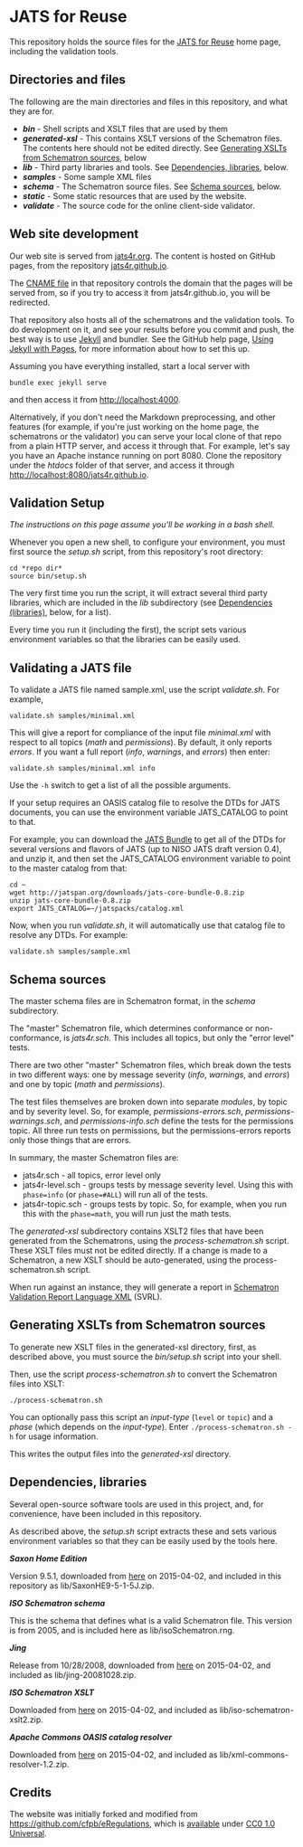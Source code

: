 JATS for Reuse
==============

This repository holds the source files for the [JATS for 
Reuse](http://jats4r.github.io/) home page, including the validation tools.


Directories and files
---------------------

The following are the main directories and files in this repository, and what
they are for.

* ***bin*** - Shell scripts and XSLT files that are used by them
* ***generated-xsl*** - This contains XSLT versions of the Schematron files. The contents
  here should not be edited directly.  See [Generating XSLTs from Schematron 
  sources](#generating-xslts-from-schematron-sources), below
* ***lib*** - Third party libraries and tools. See [Dependencies, 
  libraries](#dependencies-libraries), below.
* ***samples*** - Some sample XML files
* ***schema*** - The Schematron source files. See [Schema sources](#schema-sources),
  below.
* ***static*** - Some static resources that are used by the website.
* ***validate*** - The source code for the online client-side validator.


Web site development
--------------------

Our web site is served from [jats4r.org](http://jats4r.org). The content is 
hosted on GitHub pages, from the repository 
[jats4r.github.io](https://github.com/JATS4R/jats4r.github.io).

The [CNAME file](https://github.com/JATS4R/jats4r.github.io/blob/master/CNAME) in that 
repository controls the domain that the pages will be served from, so if you try to access it 
from jats4r.github.io, you will be redirected.

That repository also hosts all of the schematrons and the validation tools. To do development on 
it, and see your results before you commit and push, the best way is to use 
[Jekyll](http://jekyllrb.com/) and bundler. See the GitHub help page,
[Using Jekyll with Pages](https://help.github.com/articles/using-jekyll-with-pages/), for
more information about how to set this up.

Assuming you have everything installed, start a local server with

    bundle exec jekyll serve

and then access it from [http://localhost:4000](http://localhost:4000).

Alternatively, if you don't need the Markdown preprocessing, and other features (for example, if 
you're just working on the home page, the schematrons or the validator) you can serve 
your local clone of that repo from a plain HTTP server, and access it through that. For example, 
let's say you have an Apache instance running on port 8080. Clone the 
repository under the *htdocs* folder of that server, and access it through
[http://localhost:8080/jats4r.github.io](http://localhost:8080/jats4r.github.io).


Validation Setup
----------------

*The instructions on this page assume you'll be working in a *bash* shell.*

Whenever you open a new shell, to configure your environment, you must first 
source the *setup.sh* script, from this repository's root directory:

```
cd *repo dir*
source bin/setup.sh
```

The very first time you run the script, it will extract several third party
libraries, which are included in the *lib* subdirectory (see 
[Dependencies (libraries)](#dependencies-libraries), below, for a list).

Every time you run it (including the first), the script
sets various environment variables so that the libraries can be easily used.


Validating a JATS file
----------------------

To validate a JATS file named sample.xml, use the script *validate.sh*. For example,

```
validate.sh samples/minimal.xml
```

This will give a report for compliance of 
the input file *minimal.xml* with respect to all topics (*math* and *permissions*).
By default, it only reports *errors*. If you want a full report (*info*, *warnings*,
and *errors*) then enter:

```
validate.sh samples/minimal.xml info
```

Use the `-h` switch to get a list of all the possible arguments.

If your setup requires an OASIS catalog file to resolve the DTDs for JATS
documents, you can use the environment variable JATS_CATALOG to point to that.

For example, you can download the [JATS Bundle](http://jatspan.org/jats-bundle.html)
to get all of the DTDs for several versions and flavors of JATS (up to NISO
JATS draft version 0.4), and unzip it, and then set the JATS_CATALOG environment
variable to point to the master catalog from that:

```
cd ~
wget http://jatspan.org/downloads/jats-core-bundle-0.8.zip
unzip jats-core-bundle-0.8.zip
export JATS_CATALOG=~/jatspacks/catalog.xml
```

Now, when you run *validate.sh*, it will automatically use that catalog file to
resolve any DTDs.  For example:

```
validate.sh samples/sample.xml
```


Schema sources
--------------

The master schema files are in Schematron format, in the *schema* subdirectory.

The "master" Schematron file, which determines conformance or non-conformance,
is *jats4r.sch*.  This includes all topics, but only the "error level" tests.

There are two other "master" Schematron files, which break down the tests in two different
ways: one by message severity (*info*, *warnings*, and *errors*) and one by 
topic (*math* and *permissions*).

The test files themselves are broken down into separate *modules*, by topic and
by severity level.
So, for example, *permissions-errors.sch*, *permissions-warnings.sch*, and 
*permissions-info.sch* define the tests for the permissions topic. 
All three run tests on permissions, but the permissions-errors reports only those 
things that are errors. 

In summary, the master Schematron files are:

* jats4r.sch - all topics, error level only
* jats4r-level.sch - groups tests by message severity level. Using this with
  `phase=info` (or `phase=#ALL`) will run all of the tests.
* jats4r-topic.sch - groups tests by topic. So, for example, when you run this
  with the `phase=math`, you will run just the math tests. 

The *generated-xsl* subdirectory contains XSLT2 files that have been generated from 
the Schematrons, using the *process-schematron.sh* script. 
These XSLT files must not be edited directly. If a change is made to a Schematron, a 
new XSLT should be auto-generated, using the process-schematron.sh script. 

When run against an instance, they will generate a report in [Schematron Validation 
Report Language XML](http://www.schematron.com/validators.html) (SVRL).


Generating XSLTs from Schematron sources
----------------------------------------

To generate new XSLT files in the generated-xsl directory, first, as described above,
you must source the *bin/setup.sh* script into your shell.

Then, use the script *process-schematron.sh* to convert the Schematron files into XSLT:

```
./process-schematron.sh
```

You can optionally pass this script an *input-type* (`level` or `topic`) and a 
*phase* (which depends on the *input-type*). Enter `./process-schematron.sh -h` 
for usage information.

This writes the output files into the *generated-xsl* directory.



Dependencies, libraries
-----------------------

Several open-source software tools are used in this project, and, for convenience,
have been included in this repository.

As described above, the *setup.sh* script extracts these and sets various environment
variables so that they can be easily used by the tools here.


***Saxon Home Edition***

Version 9.5.1, downloaded from 
[here](http://sourceforge.net/projects/saxon/files/Saxon-HE/9.5/SaxonHE9-5-1-5J.zip)
on 2015-04-02, and included in this repository as lib/SaxonHE9-5-1-5J.zip.

***ISO Schematron schema***

This is the schema that defines what is a valid Schematron file. This 
version is from 2005, and is included here as lib/isoSchematron.rng. 

***Jing***

Release from 10/28/2008, downloaded from 
[here](http://jing-trang.googlecode.com/files/jing-20081028.zip) on 2015-04-02,
and included as lib/jing-20081028.zip.

***ISO Schematron XSLT***

Downloaded from 
[here](http://www.schematron.com/tmp/iso-schematron-xslt2.zip) on 2015-04-02,
and included as lib/iso-schematron-xslt2.zip.

***Apache Commons OASIS catalog resolver***

Downloaded from 
[here](http://apache.mirrors.pair.com//xerces/xml-commons/xml-commons-resolver-1.2.zip)
on 2015-04-02, and included as lib/xml-commons-resolver-1.2.zip.





Credits
-------

The website was initially forked and modified from 
<https://github.com/cfpb/eRegulations>, which is 
[available](http://www.webcitation.org/6UKqwz9zs) under 
[CC0 1.0 Universal](http://creativecommons.org/publicdomain/zero/1.0/).

